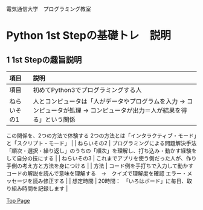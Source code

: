 電気通信大学　プログラミング教室
# Python 1st Stepの基礎トレ　説明

## 1 1st Stepの趣旨説明

| 項目 | 説明 |
|:-----------|:------------|
| 項目 | 初めてPython3でプログラミングする人 |
| ねらいその1 | 人とコンピュータは「人がデータやプログラムを入力 → コンピュータが処理 → コンピュータが出力＝人が結果を得る」という関係
この関係を、2つの方法で体験する
2つの方法とは「インタラクティブ・モード」と「スクリプト・モード」 |
| ねらいその2 | プログラミングによる問題解決手法「順次・選択・繰り返し」のうちの「順次」を理解し、打ち込み・動かす経験をして自分の技にする |
| ねらいその3 | これまでアプリを使う側だった人が、作り手側の考え方と方法を身につける |
| 方法 | コード例を手打ちで入力して動かす
コードの解説を読んで意味を理解する　→　クイズで理解度を確認
エラー・メッセージを読み修正する |
| 想定時間 | 20時間：　「いろはボード」に毎日、取り組み時間を記録します |

[Top Page](https://learning-programing-at-uec.github.io/basic_training/)